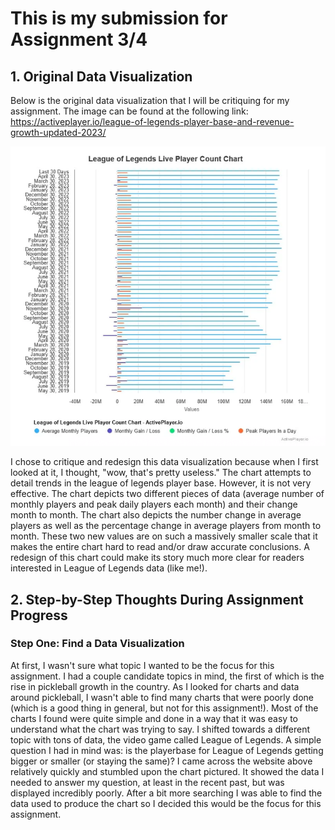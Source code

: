 # This is my submission for Assignment 3/4


## 1. Original Data Visualization

Below is the original data visualization that I will be critiquing for my assignment. The image can be found at the following link: 
https://activeplayer.io/league-of-legends-player-base-and-revenue-growth-updated-2023/


![Bad League of Legends Visualization](LoL_Visualization_Bad.png)


I chose to critique and redesign this data visualization because when I first looked at it, I thought, "wow, that's pretty useless." The chart attempts to detail trends in the league of legends player base. However, it is not very effective. The chart depicts two different pieces of data (average number of monthly players and peak daily players each month) and their change month to month. The chart also depicts the number change in average players as well as the percentage change in average players from month to month. These two new values are on such a massively smaller scale that it makes the entire chart hard to read and/or draw accurate conclusions. A redesign of this chart could make its story much more clear for readers interested in League of Legends data (like me!). 


## 2. Step-by-Step Thoughts During Assignment Progress


### Step One: Find a Data Visualization

At first, I wasn't sure what topic I wanted to be the focus for this assignment. I had a couple candidate topics in mind, the first of which is the rise in pickleball growth in the country. As I looked for charts and data around pickleball, I wasn't able to find many charts that were poorly done (which is a good thing in general, but not for this assignment!). Most of the charts I found were quite simple and done in a way that it was easy to understand what the chart was trying to say. I shifted towards a different topic with tons of data, the video game called League of Legends. A simple question I had in mind was: is the playerbase for League of Legends getting bigger or smaller (or staying the same)? I came across the website above relatively quickly and stumbled upon the chart pictured. It showed the data I needed to answer my question, at least in the recent past, but was displayed incredibly poorly. After a bit more searching I was able to find the data used to produce the chart so I decided this would be the focus for this assignment.

